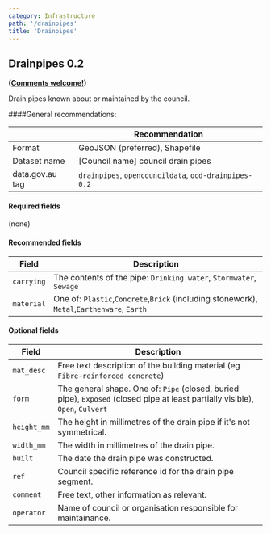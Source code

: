 ```yaml
---
category: Infrastructure
path: '/drainpipes'
title: 'Drainpipes'
---
```

## Drainpipes 0.2
**([Comments welcome!](https|//github.com/okfnau/open-council-data/issues))**

Drain pipes known about or maintained by the council.

####General recommendations:

&nbsp; | Recommendation
-------|------------
Format | GeoJSON (preferred), Shapefile
Dataset name| [Council name] council drain pipes
data.gov.au tag| `drainpipes`, `opencouncildata`, `ocd-drainpipes-0.2`

#### Required fields
(none)

#### Recommended fields
Field | Description
------|------------
`carrying`|The contents of the pipe: `Drinking water`, `Stormwater`, `Sewage`
`material`| One of: `Plastic`,`Concrete`,`Brick` (including stonework), `Metal`,`Earthenware`, `Earth`
#### Optional fields
Field | Description
------|------------
`mat_desc`| Free text description of the building material (eg `Fibre-reinforced concrete`)
`form`| The general shape. One of: `Pipe` (closed, buried pipe), `Exposed` (closed pipe at least partially visible), `Open`, `Culvert`
`height_mm`| The height in millimetres of the drain pipe if it's not symmetrical.
`width_mm`| The width in millimetres of the drain pipe.
`built`| The date the drain pipe was constructed.
`ref`| Council specific reference id for the drain pipe segment.
`comment`|Free text, other information as relevant.
`operator`|Name of council or organisation responsible for maintainance.